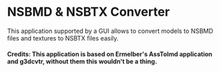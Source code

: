 # NSBMD & NSBTX Converter
This application supported by a GUI allows to convert models to NSBMD files and textures to NSBTX files easily.

<h4>Credits: This application is based on Ermelber's AssToImd application and g3dcvtr, without them this wouldn't be a thing.<h4/>
